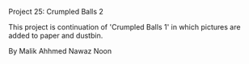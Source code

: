 Project 25: Crumpled Balls 2

This project is continuation of 'Crumpled Balls 1' in which pictures are added to paper and dustbin.

By Malik Ahhmed Nawaz Noon